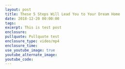 ```yaml
---
layout: post
title: These 5 Steps Will Lead You to Your Dream Home
date: 2018-12-20 00:00:00
tags:
excerpt: This is test post
enclosure:
pullquote: Pullquote test
enclosure_type: video/mp4
enclosure_time:
use_youtube_image: true
youtube_alternate_image:
youtube_code:
---
```


